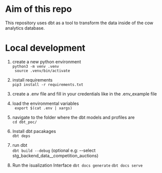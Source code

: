 # Aim of this repo

This repository uses dbt as a tool to transform the data inside of the cow analytics database.

# Local development
1. create a new python environment  
    ``` python3 -m venv .venv ```  
    ``` source .venv/bin/activate```

2. install requirements  
    ```pip3 install -r requirements.txt```

3. create a .env file and fill in your credentials like in the .env_example file  

4. load the environmental variables  
   ``` export $(cat .env | xargs)```

5. navigate to the folder where the dbt models and profiles are  
    ```cd dbt_poc/```

6. Install dbt pacakages  
    ```dbt deps```
    
7. run dbt   
   ``` dbt build --debug ``` (optional e.g: --select stg_backend_data__competition_auctions)

8. Run the isualization Interface
   ``` dbt docs generate ```
   ``` dbt docs serve ```